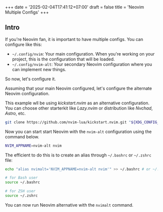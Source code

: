 +++
date = '2025-02-04T17:41:12+07:00'
draft = false
title = 'Neovim Multiple Configs'
+++

## Intro

If you're Neovim fan, it is important to have multiple configs. You can configure like this:

* `~/.config/nvim`: Your main configuration. When you're working on your project, this is the configuration that will be loaded.
* `~/.config/nvim-alt`: Your secondary Neovim configuration where you can implement new things.

So now, let's configure it.

Assuming that your main Neovim configured, let's configure the alternate Neovim configuration.

This example wll be using *kickstart.nvim* as an alternative configuration. You can choose other starterkit like *Lazy.nvim* or distribution like *Nvchad*, *Astro*, etc.

```bash
git clone https://github.com/nvim-lua/kickstart.nvim.git "${XDG_CONFIG_HOME:-$HOME/.config}"/nvim-alt
```

Now you can start start Neovim with the `nvim-alt` configuration using the command below.

```bash
NVIM_APPNAME=nvim-alt nvim
```

The efficient to do this is to create an alias through `~/.bashrc` or `~/.zshrc` file:

```bash
echo "alias nvimalt='NVIM_APPNAME=nvim-alt nvim'" >> ~/.bashrc # or ~/.zshrc

# for Bash user
source ~/.bashrc

# for ZSH user
source ~/.zshrc
```

You can now run Neovim alternative with the `nvimalt` command.
